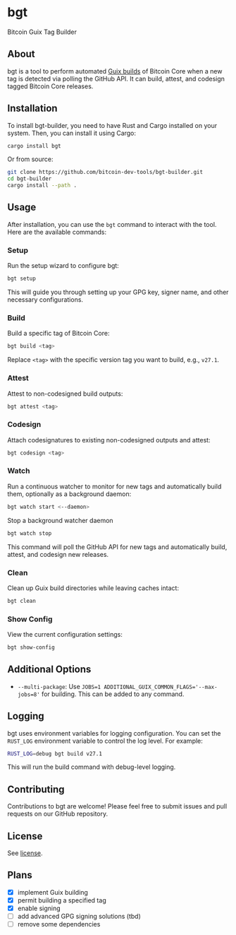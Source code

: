 # bgt

Bitcoin Guix Tag Builder

## About

bgt is a tool to perform automated [Guix builds](https://github.com/bitcoin/bitcoin/blob/master/contrib/guix/README.md) of Bitcoin Core when a new tag is detected via polling the GitHub API. It can build, attest, and codesign tagged Bitcoin Core releases.

## Installation

To install bgt-builder, you need to have Rust and Cargo installed on your system. Then, you can install it using Cargo:

```bash
cargo install bgt
```

Or from source:

```bash
git clone https://github.com/bitcoin-dev-tools/bgt-builder.git
cd bgt-builder
cargo install --path .
```

## Usage

After installation, you can use the `bgt` command to interact with the tool. Here are the available commands:

### Setup

Run the setup wizard to configure bgt:

```bash
bgt setup
```

This will guide you through setting up your GPG key, signer name, and other necessary configurations.

### Build

Build a specific tag of Bitcoin Core:

```bash
bgt build <tag>
```

Replace `<tag>` with the specific version tag you want to build, e.g., `v27.1`.

### Attest

Attest to non-codesigned build outputs:

```bash
bgt attest <tag>
```

### Codesign

Attach codesignatures to existing non-codesigned outputs and attest:

```bash
bgt codesign <tag>
```

### Watch

Run a continuous watcher to monitor for new tags and automatically build them, optionally as a background daemon:

```bash
bgt watch start <--daemon>
```

Stop a background watcher daemon

```bash
bgt watch stop
```

This command will poll the GitHub API for new tags and automatically build, attest, and codesign new releases.

### Clean

Clean up Guix build directories while leaving caches intact:

```bash
bgt clean
```

### Show Config

View the current configuration settings:

```bash
bgt show-config
```

## Additional Options

- `--multi-package`: Use `JOBS=1 ADDITIONAL_GUIX_COMMON_FLAGS='--max-jobs=8'` for building. This can be added to any command.

## Logging

bgt uses environment variables for logging configuration. You can set the `RUST_LOG` environment variable to control the log level. For example:

```bash
RUST_LOG=debug bgt build v27.1
```

This will run the build command with debug-level logging.

## Contributing

Contributions to bgt are welcome! Please feel free to submit issues and pull requests on our GitHub repository.

## License

See [license](https://raw.githubusercontent.com/bitcoin-dev-tools/bgt-builder/master/LICENSE).

## Plans

- [x] implement Guix building
- [x] permit building a specified tag
- [x] enable signing
- [ ] add advanced GPG signing solutions (tbd)
- [ ] remove some dependencies
